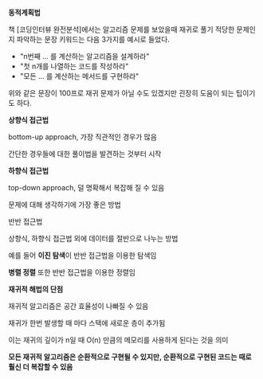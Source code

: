 **동적계획법**

책 [코딩인터뷰 완전분석]에서는 알고리즘 문제를 보았을때 재귀로 풀기 적당한 문제인지 파악하는 문장 키워드는 다음 3가지를 예시로 들었다.

- "n번째 ... 를 계산하는 알고리즘을 설계하라"
- "첫 n개를 나열하는 코드를 작성하라"
- "모든 ... 를 계산하는 메서드를 구현하라"

위와 같은 문장이 100프로 재귀 문제가 아닐 수도 있겠지만 괸장히 도움이 되는 팁이기도 하다. 



**상향식 접근법**

bottom-up approach, 가장 직관적인 경우가 많음

간단한 경우들에 대한 풀이법을 발견하는 것부터 시작



**하향식 접근법**

 top-down approach, 덜 명확해서 복잡해 질 수 있음 

문제에 대해 생각하기에 가장 좋은 방법



반반 접근법

상향식, 하향식 접근법 외에 데이터를 절반으로 나누는 방법

예를 들어 **이진 탐색**이 반반 접근법을 이용한 탐색임

**병렬 정렬** 또한 반반 접근법을 이용한 정렬임



**재귀적 해법의 단점**

재귀적 알고리즘은 공간 효율성이 나빠질 수 있음

재귀가 한번 발생할 때 마다 스택에 새로운 층이 추가됨

이는 재귀의 깊이가 n일 때 O(n) 만큼의 메모리를 사용하게 된다는 것을 의미

**모든 재귀적 알고리즘은 순환적으로 구현될 수 있지만, 순환적으로 구현된 코드는 때로 훨신 더 복잡할 수 있음**






